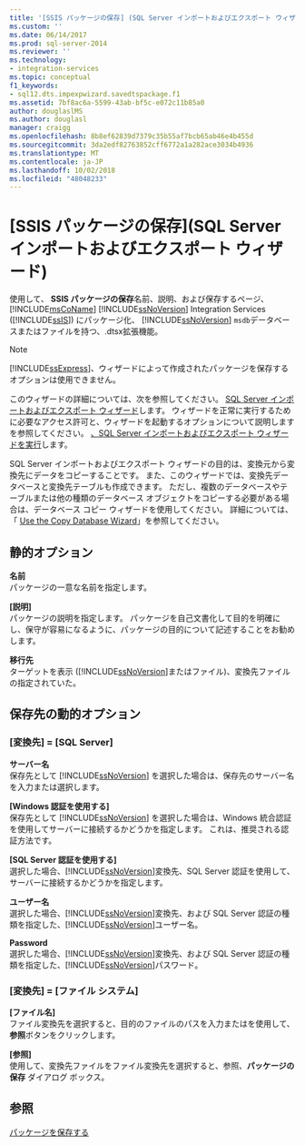 ```yaml
---
title: '[SSIS パッケージの保存] (SQL Server インポートおよびエクスポート ウィザード) | Microsoft Docs'
ms.custom: ''
ms.date: 06/14/2017
ms.prod: sql-server-2014
ms.reviewer: ''
ms.technology:
- integration-services
ms.topic: conceptual
f1_keywords:
- sql12.dts.impexpwizard.savedtspackage.f1
ms.assetid: 7bf8ac6a-5599-43ab-bf5c-e072c11b85a0
author: douglaslMS
ms.author: douglasl
manager: craigg
ms.openlocfilehash: 8b8ef62839d7379c35b55af7bcb65ab46e4b455d
ms.sourcegitcommit: 3da2edf82763852cff6772a1a282ace3034b4936
ms.translationtype: MT
ms.contentlocale: ja-JP
ms.lasthandoff: 10/02/2018
ms.locfileid: "48048233"
---
```

# <a name="save-ssis-package-sql-server-import-and-export-wizard"></a>[SSIS パッケージの保存]\(SQL Server インポートおよびエクスポート ウィザード)
  使用して、 **SSIS パッケージの保存**名前、説明、および保存するページ、 [!INCLUDE[msCoName](../../includes/msconame-md.md)] [!INCLUDE[ssNoVersion](../../includes/ssnoversion-md.md)] Integration Services ([!INCLUDE[ssIS](../../includes/ssis-md.md)]) にパッケージ化、 [!INCLUDE[ssNoVersion](../../includes/ssnoversion-md.md)] `msdb`データベースまたはファイルを持つ、.dtsx拡張機能。  
  
> [!NOTE]  
>  [!INCLUDE[ssExpress](../../includes/ssexpress-md.md)]、ウィザードによって作成されたパッケージを保存するオプションは使用できません。  
  
 このウィザードの詳細については、次を参照してください。 [SQL Server インポートおよびエクスポート ウィザード](import-and-export-data-with-the-sql-server-import-and-export-wizard.md)します。 ウィザードを正常に実行するために必要なアクセス許可と、ウィザードを起動するオプションについて説明しますを参照してください。 [、SQL Server インポートおよびエクスポート ウィザードを実行](start-the-sql-server-import-and-export-wizard.md)します。  
  
 SQL Server インポートおよびエクスポート ウィザードの目的は、変換元から変換先にデータをコピーすることです。 また、このウィザードでは、変換先データベースと変換先テーブルも作成できます。 ただし、複数のデータベースやテーブルまたは他の種類のデータベース オブジェクトをコピーする必要がある場合は、データベース コピー ウィザードを使用してください。 詳細については、「 [Use the Copy Database Wizard](../../relational-databases/databases/use-the-copy-database-wizard.md)」を参照してください。  
  
## <a name="static-options"></a>静的オプション  
 **名前**  
 パッケージの一意な名前を指定します。  
  
 **[説明]**  
 パッケージの説明を指定します。 パッケージを自己文書化して目的を明確にし、保守が容易になるように、パッケージの目的について記述することをお勧めします。  
  
 **移行先**  
 ターゲットを表示 ([!INCLUDE[ssNoVersion](../../includes/ssnoversion-md.md)]またはファイル)、変換先ファイルの指定されていた。  
  
## <a name="target-dynamic-options"></a>保存先の動的オプション  
  
### <a name="target--sql-server"></a>[変換先] = [SQL Server]  
 **サーバー名**  
 保存先として [!INCLUDE[ssNoVersion](../../includes/ssnoversion-md.md)] を選択した場合は、保存先のサーバー名を入力または選択します。  
  
 **[Windows 認証を使用する]**  
 保存先として [!INCLUDE[ssNoVersion](../../includes/ssnoversion-md.md)] を選択した場合は、Windows 統合認証を使用してサーバーに接続するかどうかを指定します。 これは、推奨される認証方法です。  
  
 **[SQL Server 認証を使用する]**  
 選択した場合、[!INCLUDE[ssNoVersion](../../includes/ssnoversion-md.md)]変換先、SQL Server 認証を使用して、サーバーに接続するかどうかを指定します。  
  
 **ユーザー名**  
 選択した場合、[!INCLUDE[ssNoVersion](../../includes/ssnoversion-md.md)]変換先、および SQL Server 認証の種類を指定した、[!INCLUDE[ssNoVersion](../../includes/ssnoversion-md.md)]ユーザー名。  
  
 **Password**  
 選択した場合、[!INCLUDE[ssNoVersion](../../includes/ssnoversion-md.md)]変換先、および SQL Server 認証の種類を指定した、[!INCLUDE[ssNoVersion](../../includes/ssnoversion-md.md)]パスワード。  
  
### <a name="target--file-system"></a>[変換先] = [ファイル システム]  
 **[ファイル名]**  
 ファイル変換先を選択すると、目的のファイルのパスを入力またはを使用して、**参照**ボタンをクリックします。  
  
 **[参照]**  
 使用して、変換先ファイルをファイル変換先を選択すると、参照、**パッケージの保存** ダイアログ ボックス。  
  
## <a name="see-also"></a>参照  
 [パッケージを保存する](../save-packages.md)  
  
  
